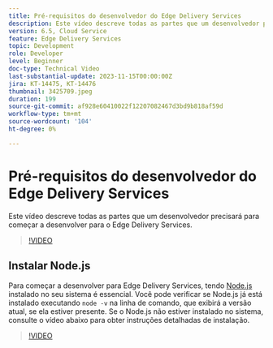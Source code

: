 ```yaml
---
title: Pré-requisitos do desenvolvedor do Edge Delivery Services
description: Este vídeo descreve todas as partes que um desenvolvedor precisará para começar a desenvolver para o Edge Delivery Services.
version: 6.5, Cloud Service
feature: Edge Delivery Services
topic: Development
role: Developer
level: Beginner
doc-type: Technical Video
last-substantial-update: 2023-11-15T00:00:00Z
jira: KT-14475, KT-14476
thumbnail: 3425709.jpeg
duration: 199
source-git-commit: af928e60410022f12207082467d3bd9b818af59d
workflow-type: tm+mt
source-wordcount: '104'
ht-degree: 0%

---
```



# Pré-requisitos do desenvolvedor do Edge Delivery Services

Este vídeo descreve todas as partes que um desenvolvedor precisará para começar a desenvolver para o Edge Delivery Services.

>[!VIDEO](https://video.tv.adobe.com/v/3425709/?learn=on)

## Instalar Node.js

Para começar a desenvolver para Edge Delivery Services, tendo [Node.js](https://nodejs.org) instalado no seu sistema é essencial. Você pode verificar se Node.js já está instalado executando `node -v` na linha de comando, que exibirá a versão atual, se ela estiver presente. Se o Node.js não estiver instalado no sistema, consulte o vídeo abaixo para obter instruções detalhadas de instalação.

>[!VIDEO](https://video.tv.adobe.com/v/3425710/?learn=on)
